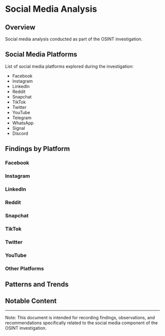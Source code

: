 # Social Media Analysis

## Overview
Social media analysis conducted as part of the OSINT investigation.

## Social Media Platforms
List of social media platforms explored during the investigation:
- Facebook
- Instagram
- LinkedIn
- Reddit
- Snapchat
- TikTok
- Twitter
- YouTube
- Telegram
- WhatsApp
- Signal
- Discord

## Findings by Platform

### Facebook


### Instagram


### LinkedIn


### Reddit


### Snapchat


### TikTok


### Twitter


### YouTube


### Other Platforms


## Patterns and Trends


## Notable Content

---
Note: This document is intended for recording findings, observations, and recommendations specifically related to the social media component of the OSINT investigation.

